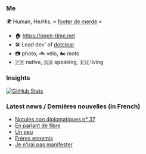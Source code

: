 ### Me

🌍 Human, He/His, « [footer de merde](https://open-time.net/post/2013/07/17/La-veritable-histoire-du-Footer-de-merde-) » 
* 🏠 https://open-time.net 
* 🛠️ Lead dev' of [dotclear](https://git.dotclear.org/dev/dotclear)
* 📷 photo, 🚲 vélo, 🏍️ moto 
* 🇫🇷 native, 🇬🇧 speaking, 🇪🇺 living

### Insights

[![GitHub Stats](https://github-readme-stats-sigma-five.vercel.app/api?username=franck-paul)](https://github.com/franck-paul)

### Latest news / Dernières nouvelles (in French)

<!-- BLOG-POST-LIST:START -->
- [Notules non diplomatiques n° 37](https://open-time.net/post/2025/09/16/Notules-non-diplomatiques-n-37)
- [En parlant de fibre](https://open-time.net/post/2025/09/15/En-parlant-de-fibre)
- [Un peu](https://open-time.net/post/2025/09/14/Un-peu)
- [Frères ennemis](https://open-time.net/post/2025/09/13/Freres-ennemis)
- [Je n&#39;irai pas manifester](https://open-time.net/post/2025/09/12/Je-n-irai-pas-manifester)
<!-- BLOG-POST-LIST:END -->

